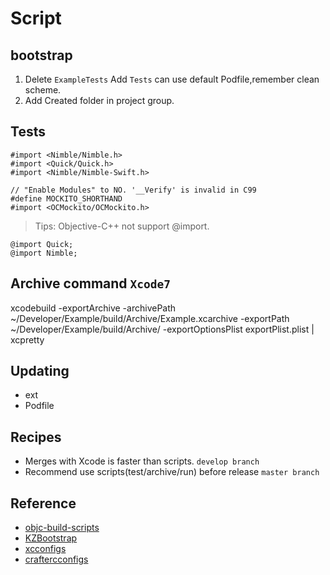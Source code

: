 # Script

## bootstrap

1. Delete `ExampleTests` Add `Tests` can use default Podfile,remember clean scheme.
2. Add Created folder in project group.

## Tests

```
#import <Nimble/Nimble.h>
#import <Quick/Quick.h>
#import <Nimble/Nimble-Swift.h>

// "Enable Modules" to NO. '__Verify' is invalid in C99
#define MOCKITO_SHORTHAND
#import <OCMockito/OCMockito.h>
```

> Tips: Objective-C++ not support @import.

```
@import Quick;
@import Nimble;
```

## Archive command `Xcode7`

xcodebuild -exportArchive -archivePath
~/Developer/Example/build/Archive/Example.xcarchive -exportPath
~/Developer/Example/build/Archive/ -exportOptionsPlist
exportPlist.plist | xcpretty

## Updating 

* ext 
* Podfile

## Recipes

* Merges with Xcode is faster than scripts. `develop branch`
* Recommend use scripts(test/archive/run) before release `master branch`

## Reference

* [objc-build-scripts](https://github.com/jspahrsummers/objc-build-scripts)
* [KZBootstrap](https://github.com/krzysztofzablocki/KZBootstrap)
* [xcconfigs](https://github.com/jspahrsummers/xcconfigs)
* [craftercconfigs](https://github.com/krzysztofzablocki/craftercconfigs)

